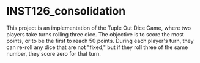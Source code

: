 # INST126_consolidation
This project is an implementation of the Tuple Out Dice Game,  where two players take turns rolling three dice. The objective is to score the most points, or to be the first to reach 50 points. During each player's turn, they can re-roll any dice that are not "fixed," but if they roll three of the same number, they score zero for that turn.
